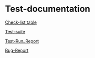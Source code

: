 # Test-documentation

[Check-list table](https://docs.google.com/spreadsheets/d/1Zrc-_PIwFlipA8Wz0A4Mm-zh_dIfUvrZgFJ0ysPOQ7s/edit?usp=sharing)

[Test-suite](https://app.qase.io/project/G8?suite=114)

[Test-Run_Report](https://github.com/AntonWDC/Test-documentation/blob/main/Anton_Sobolev_Test_Run.pdf)

[Bug-Report](https://github.com/AntonWDC/Test-documentation#:~:text=Anton_Sobolev_Bug_Report.xlsx)
